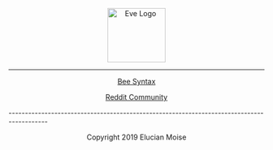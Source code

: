 <p align="center">
<a href="https://sagecode.net/bee-lang" target="_blank" align="center">
<img src="https://sagecode.net/wp-content/uploads/2018/12/bee-logo.png" alt="Eve Logo" width="114" height="107" ></img>
</a>
</p>

------------------------------------------------------------------------------------------
<p align="center"> <a href=index.md>Bee Syntax</a>
</p>
<p align="center"> <a href=https://www.reddit.com/r/bee_lang/>Reddit Community</a>
</p>
------------------------------------------------------------------------------------------
<p align="center">
Copyright 2019 Elucian Moise
</p>
